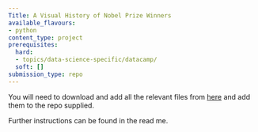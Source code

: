 ```yaml
---
Title: A Visual History of Nobel Prize Winners
available_flavours:
- python
content_type: project
prerequisites:
  hard:
  - topics/data-science-specific/datacamp/
  soft: []
submission_type: repo
---
```


You will need to download and add all the relevant files from [here](https://drive.google.com/drive/folders/1M_5uFtd4G4X1UqLLmxffdBq9U9PkaJft?usp=sharing) and add them to the repo supplied.

Further instructions can be found in the read me.



